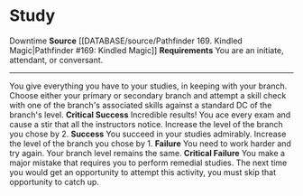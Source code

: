 ﻿---
id: '752'
name: Study
rarity: Common
requirement: You are an initiate, attendant, or conversant.
source: '[[DATABASE/source/Pathfinder 169. Kindled Magic|Pathfinder #169: Kindled
  Magic]]'
trait:
- '[[DATABASE/trait/Downtime|Downtime]]'
type: Action

---
# Study

<span class="item-trait">Downtime</span>
**Source** [[DATABASE/source/Pathfinder 169. Kindled Magic|Pathfinder #169: Kindled Magic]]
**Requirements** You are an initiate, attendant, or conversant.

---
You give everything you have to your studies, in keeping with your branch. Choose either your primary or secondary branch and attempt a skill check with one of the branch's associated skills against a standard DC of the branch's level.
**Critical Success** Incredible results! You ace every exam and cause a stir that all the instructors notice. Increase the level of the branch you chose by 2.
**Success** You succeed in your studies admirably. Increase the level of the branch you chose by 1.
**Failure** You need to work harder and try again. Your branch level remains the same.
**Critical Failure** You make a major mistake that requires you to perform remedial studies. The next time you would get an opportunity to attempt this activity, you must skip that opportunity to catch up.